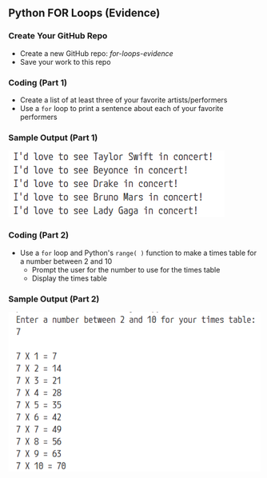 ## Python FOR Loops (Evidence)

### Create Your GitHub Repo

- Create a new GitHub repo: *for-loops-evidence*
- Save your work to this repo

### Coding (Part 1)

- Create a list of at least three of your favorite artists/performers
- Use a `for` loop to print a sentence about each of your favorite performers


### Sample Output (Part 1)
 ![Sample output for Part 1](output1.png)

### Coding (Part 2)

- Use a `for` loop and Python's `range( )` function to make a times table for a number between 2 and 10
  - Prompt the user for the number to use for the times table
  - Display the times table

### Sample Output (Part 2)
 ![Sample output for Part 2](output2.png)
